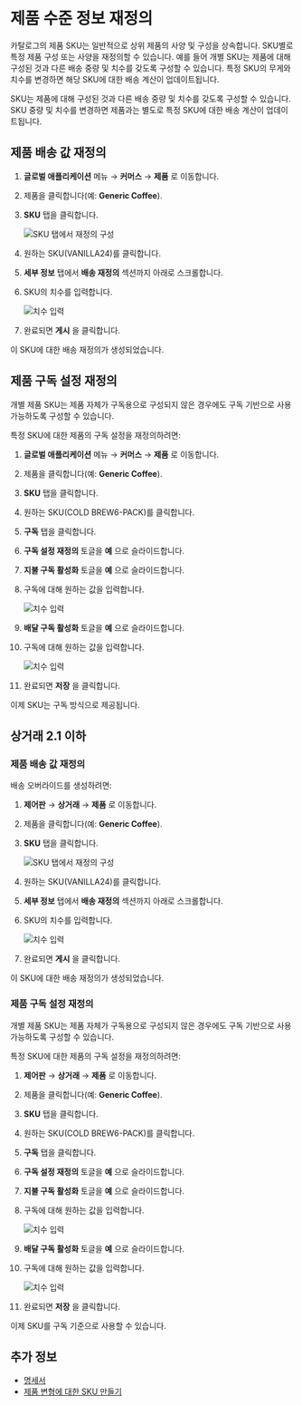 # 제품 수준 정보 재정의

카탈로그의 제품 SKU는 일반적으로 상위 제품의 사양 및 구성을 상속합니다. SKU별로 특정 제품 구성 또는 사양을 재정의할 수 있습니다. 예를 들어 개별 SKU는 제품에 대해 구성된 것과 다른 배송 중량 및 치수를 갖도록 구성할 수 있습니다. 특정 SKU의 무게와 치수를 변경하면 해당 SKU에 대한 배송 계산이 업데이트됩니다.

SKU는 제품에 대해 구성된 것과 다른 배송 중량 및 치수를 갖도록 구성할 수 있습니다. SKU 중량 및 치수를 변경하면 제품과는 별도로 특정 SKU에 대한 배송 계산이 업데이트됩니다.

## 제품 배송 값 재정의

1. **글로벌 애플리케이션** 메뉴 &rarr; **커머스** &rarr; **제품** 로 이동합니다.
1. 제품을 클릭합니다(예: **Generic Coffee**).
1. **SKU** 탭을 클릭합니다.

    ![SKU 탭에서 재정의 구성](./overriding-product-level-information/images/01.png)

1. 원하는 SKU(VANILLA24)를 클릭합니다.
1. **세부 정보** 탭에서 **배송 재정의** 섹션까지 아래로 스크롤합니다.
1. SKU의 치수를 입력합니다.

    ![치수 입력](./overriding-product-level-information/images/02.png)

1. 완료되면 **게시** 을 클릭합니다.

이 SKU에 대한 배송 재정의가 생성되었습니다.

## 제품 구독 설정 재정의

개별 제품 SKU는 제품 자체가 구독용으로 구성되지 않은 경우에도 구독 기반으로 사용 가능하도록 구성할 수 있습니다.

특정 SKU에 대한 제품의 구독 설정을 재정의하려면:

1. **글로벌 애플리케이션** 메뉴 &rarr; **커머스** &rarr; **제품** 로 이동합니다.
1. 제품을 클릭합니다(예: **Generic Coffee**).
1. **SKU** 탭을 클릭합니다.
1. 원하는 SKU(COLD BREW6-PACK)를 클릭합니다.
1. **구독** 탭을 클릭합니다.
1. **구독 설정 재정의** 토글을 **예** 으로 슬라이드합니다.
1. **지불 구독 활성화** 토글을 **예** 으로 슬라이드합니다.
1. 구독에 대해 원하는 값을 입력합니다.

    ![치수 입력](./overriding-product-level-information/images/03.png)

1. **배달 구독 활성화** 토글을 **예** 으로 슬라이드합니다.
1. 구독에 대해 원하는 값을 입력합니다.

    ![치수 입력](./overriding-product-level-information/images/04.png)

1. 완료되면 **저장** 을 클릭합니다.

이제 SKU는 구독 방식으로 제공됩니다.

## 상거래 2.1 이하

### 제품 배송 값 재정의

배송 오버라이드를 생성하려면:

1. **제어판** &rarr; **상거래** &rarr; **제품** 로 이동합니다.
1. 제품을 클릭합니다(예: **Generic Coffee**).
1. **SKU** 탭을 클릭합니다.

    ![SKU 탭에서 재정의 구성](./overriding-product-level-information/images/01.png)

1. 원하는 SKU(VANILLA24)를 클릭합니다.
1. **세부 정보** 탭에서 **배송 재정의** 섹션까지 아래로 스크롤합니다.
1. SKU의 치수를 입력합니다.

    ![치수 입력](./overriding-product-level-information/images/02.png)

1. 완료되면 **게시** 을 클릭합니다.

이 SKU에 대한 배송 재정의가 생성되었습니다.

### 제품 구독 설정 재정의

개별 제품 SKU는 제품 자체가 구독용으로 구성되지 않은 경우에도 구독 기반으로 사용 가능하도록 구성할 수 있습니다.

특정 SKU에 대한 제품의 구독 설정을 재정의하려면:

1. **제어판** &rarr; **상거래** &rarr; **제품** 로 이동합니다.
1. 제품을 클릭합니다(예: **Generic Coffee**).
1. **SKU** 탭을 클릭합니다.
1. 원하는 SKU(COLD BREW6-PACK)를 클릭합니다.
1. **구독** 탭을 클릭합니다.
1. **구독 설정 재정의** 토글을 **예** 으로 슬라이드합니다.
1. **지불 구독 활성화** 토글을 **예** 으로 슬라이드합니다.
1. 구독에 대해 원하는 값을 입력합니다.

    ![치수 입력](./overriding-product-level-information/images/03.png)

1. **배달 구독 활성화** 토글을 **예** 으로 슬라이드합니다.
1. 구독에 대해 원하는 값을 입력합니다.

    ![치수 입력](./overriding-product-level-information/images/04.png)

1. 완료되면 **저장** 을 클릭합니다.

이제 SKU를 구독 기준으로 사용할 수 있습니다.

## 추가 정보

* [명세서](./specifications.md)
* [제품 변형에 대한 SKU 만들기](./creating-skus-for-product-variants.md)
